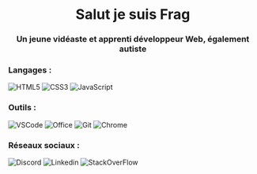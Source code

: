 <h1 align="center">Salut je suis Frag</h1>
<h3 align="center">Un jeune vidéaste et apprenti développeur Web, également autiste</h3>

<h3 align="left">Langages :</h3>

  ![HTML5](https://img.shields.io/badge/html5-%23E34F26.svg?style=for-the-badge&logo=html5&logoColor=white)
  ![CSS3](https://img.shields.io/badge/css3-%231572B6.svg?style=for-the-badge&logo=css3&logoColor=white)
  ![JavaScript](https://img.shields.io/badge/javascript-%23323330.svg?style=for-the-badge&logo=javascript&logoColor=%23F7DF1E)

<h3 align="left">Outils :</h3>

  ![VSCode](https://img.shields.io/badge/Visual_Studio_Code-0078D4?style=for-the-badge&logo=visual%20studio%20code&logoColor=white)
  ![Office](https://img.shields.io/badge/Microsoft_Office-D83B01?style=for-the-badge&logo=microsoft-office&logoColor=white)
  ![Git](https://img.shields.io/badge/GIT-E44C30?style=for-the-badge&logo=git&logoColor=white)
  ![Chrome](https://img.shields.io/badge/Google_chrome-4285F4?style=for-the-badge&logo=Google-chrome&logoColor=white)
  
<h3 align="left">Réseaux sociaux :</h3>
  
  ![Discord](https://img.shields.io/badge/Discord-7289DA?style=for-the-badge&logo=discord&logoColor=white)
  ![Linkedin](https://img.shields.io/badge/LinkedIn-0077B5?style=for-the-badge&logo=linkedin&logoColor=white)
  ![StackOverFlow](https://img.shields.io/badge/Stack_Overflow-FE7A16?style=for-the-badge&logo=stack-overflow&logoColor=white)
